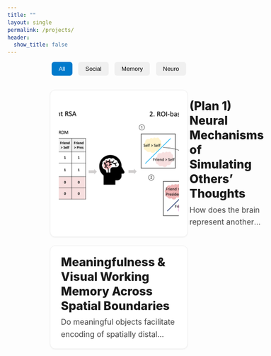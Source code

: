 ```yaml
---
title: ""
layout: single
permalink: /projects/
header:
  show_title: false
---
```


<!-- Filter Buttons -->
<div style="text-align:center; margin-bottom: 2rem;">
  <button class="filter-button active" onclick="filterSelection('all', this)">All</button>
  <button class="filter-button" onclick="filterSelection('social', this)">Social</button>
  <button class="filter-button" onclick="filterSelection('memory', this)">Memory</button>
  <button class="filter-button" onclick="filterSelection('neuro', this)">Neuro</button>
</div>

<div class="project-list">
  <!-- Example card with image -->
  <a href="/projects/plan-1" class="project-card social neuro">
    <img src="/assets/img/projects/SRE2_method1.png" alt="Neural mechanisms" class="project-img">
    <div class="project-info">
      <h3 class="project-title">(Plan 1) Neural Mechanisms of Simulating Others’ Thoughts</h3>
      <p class="project-text">How does the brain represent another person’s thoughts? Participants judged themselves and the president from both their own and a close friend’s perspective...</p>
    </div>
  </a>

  <!-- Example card without image -->
  <a href="/projects/meaningfulness-vwm-boundaries" class="project-card memory no-image">
    <div class="project-info">
      <h3 class="project-title">Meaningfulness &amp; Visual Working Memory Across Spatial Boundaries</h3>
      <p class="project-text">Do meaningful objects facilitate encoding of spatially distal features in VWM? We probe cross-boundary integration with meaningful vs. meaningless items...</p>
    </div>
  </a>
</div>

<script>
function filterSelection(category, el) {
  const items = document.querySelectorAll('.project-card');
  items.forEach(item => {
    item.style.display = (category === 'all' || item.classList.contains(category)) ? 'flex' : 'none';
  });
  document.querySelectorAll('.filter-button').forEach(btn => btn.classList.remove('active'));
  if (el) el.classList.add('active');
}
filterSelection('all', document.querySelector('.filter-button'));
</script>

<style>
.filter-button{padding:.5rem 1rem;margin:0 .3rem;background:#f0f0f0;border:none;border-radius:6px;cursor:pointer;font-weight:500;transition:background .2s}
.filter-button:hover{background:#e0e0e0}.filter-button.active{background:#007acc;color:#fff}

.project-list{max-width:2000px;margin:0 auto;padding:0 6rem;display:flex;flex-direction:column;gap:1.2rem}

.project-card{display:flex;align-items:center;gap:1.5rem;text-decoration:none;color:inherit;background:#fff;border:1px solid #eee;border-radius:12px;padding:1.2rem;box-shadow:0 1px 3px rgba(0,0,0,.05);transition:box-shadow .25s,transform .15s}
.project-card:hover{box-shadow:0 4px 14px rgba(0,0,0,.08);transform:translateY(-1px)}

.project-img{width:420px;height:250px;object-fit:cover;border-radius:10px;flex-shrink:0}
.no-image{padding-left:1.5rem}

.project-info{flex:1}
.project-title{font-size:1.65rem;font-weight:800;margin:0 0 .4rem;line-height:1.25}
.project-text{font-size:1.08rem;color:#444;line-height:1.6;margin:0;display:-webkit-box;-webkit-line-clamp:2;-webkit-box-orient:vertical;overflow:hidden}

@media (max-width:900px){
  .project-list{padding:0 1rem}
  .project-card{flex-direction:column;align-items:flex-start}
  .project-img{width:100%;height:auto}
  .project-title{font-size:1.3rem}
}
</style>
